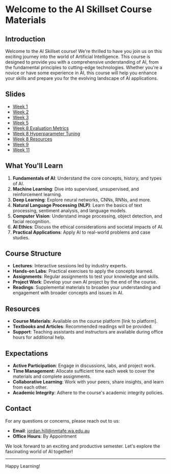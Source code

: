 
# Welcome to the AI Skillset Course Materials

## Introduction

Welcome to the AI Skillset course! We're thrilled to have you join us on this exciting journey into the world of Artificial Intelligence. This course is designed to provide you with a comprehensive understanding of AI, from the fundamental principles to cutting-edge technologies. Whether you're a novice or have some experience in AI, this course will help you enhance your skills and prepare you for the evolving landscape of AI applications.

## Slides

- [Week 1](week1.html)
- [Week 2](week2.html)
- [Week 3](week3.html)
- [Week 5](week5.html)
- [Week 8 Evaluation Metrics](week8_evaluation_metrics_slides.html)
- [Week 8 Hyperparameter Tuning](week8_Hyperparameter_Tuning_slides.html)
- [Week 8 Resources](week8_Resource%20slides.html)
- [Week 9](week9.html)
- [Week 11](week11.html)

## What You'll Learn

1. **Fundamentals of AI**: Understand the core concepts, history, and types of AI.
2. **Machine Learning**: Dive into supervised, unsupervised, and reinforcement learning.
3. **Deep Learning**: Explore neural networks, CNNs, RNNs, and more.
4. **Natural Language Processing (NLP)**: Learn the basics of text processing, sentiment analysis, and language models.
5. **Computer Vision**: Understand image processing, object detection, and facial recognition.
6. **AI Ethics**: Discuss the ethical considerations and societal impacts of AI.
7. **Practical Applications**: Apply AI to real-world problems and case studies.

## Course Structure

- **Lectures**: Interactive sessions led by industry experts.
- **Hands-on Labs**: Practical exercises to apply the concepts learned.
- **Assignments**: Regular assignments to test your knowledge and skills.
- **Project Work**: Develop your own AI project by the end of the course.
- **Readings**: Supplemental materials to broaden your understanding and engagement with broader concepts and issues in AI.

## Resources

- **Course Materials**: Available on the course platform [link to platform].
- **Textbooks and Articles**: Recommended readings will be provided.
- **Support**: Teaching assistants and instructors are available during office hours for additional help.

<!-- ## Getting Started

1. **Setup**: Make sure you have the necessary software installed (Python, Jupyter, relevant libraries). Instructions can be found [here].
2. **Join the Community**: Participate in the course forum [link to forum] to connect with peers and instructors.
3. **Orientation**: Attend the orientation session [date and time] to get familiar with the course structure and expectations.
4. **First Assignment**: Complete your first introductory assignment [link to assignment] by [due date]. -->

## Expectations

- **Active Participation**: Engage in discussions, labs, and project work.
- **Time Management**: Allocate sufficient time each week to cover the materials and complete assignments.
- **Collaborative Learning**: Work with your peers, share insights, and learn from each other.
- **Academic Integrity**: Adhere to the course's academic integrity policies.

## Contact

For any questions or concerns, please reach out to us:
- **Email**: jordan.hill@nmtafe.wa.edu.au
- **Office Hours**: By Appointment
<!-- - **Forum**: [WIP] -->

We look forward to an exciting and productive semester. Let's explore the fascinating world of AI together!

---

Happy Learning!


